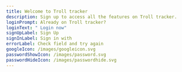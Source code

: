 ```yaml
---
title: Welcome to Troll tracker
description: Sign up to access all the features on Troll tracker.
loginPrompt: Already on Troll tracker?
loginText: " Login now"
signUpLabel: Sign Up
signInLabel: Sign in with
errorLabel: Check field and try again
googleIcon: /images/googleicon.svg
passwordShowIcon: /images/password.svg
passwordHideIcon: /images/passwordhide.svg
---
```

